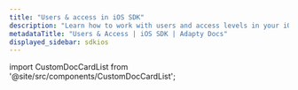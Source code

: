 ```yaml
---
title: "Users & access in iOS SDK"
description: "Learn how to work with users and access levels in your iOS app with Adapty SDK."
metadataTitle: "Users & Access | iOS SDK | Adapty Docs"
displayed_sidebar: sdkios
---
```


import CustomDocCardList from '@site/src/components/CustomDocCardList';

<CustomDocCardList />
